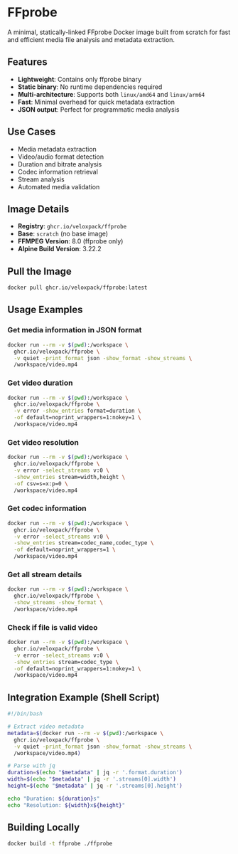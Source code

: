 # FFprobe

A minimal, statically-linked FFprobe Docker image built from scratch for fast and efficient media file analysis and metadata extraction.

## Features

- **Lightweight**: Contains only ffprobe binary
- **Static binary**: No runtime dependencies required
- **Multi-architecture**: Supports both `linux/amd64` and `linux/arm64`
- **Fast**: Minimal overhead for quick metadata extraction
- **JSON output**: Perfect for programmatic media analysis

## Use Cases

- Media metadata extraction
- Video/audio format detection
- Duration and bitrate analysis
- Codec information retrieval
- Stream analysis
- Automated media validation

## Image Details

- **Registry**: `ghcr.io/veloxpack/ffprobe`
- **Base**: `scratch` (no base image)
- **FFMPEG Version**: 8.0 (ffprobe only)
- **Alpine Build Version**: 3.22.2

## Pull the Image

```bash
docker pull ghcr.io/veloxpack/ffprobe:latest
```

## Usage Examples

### Get media information in JSON format

```bash
docker run --rm -v $(pwd):/workspace \
  ghcr.io/veloxpack/ffprobe \
  -v quiet -print_format json -show_format -show_streams \
  /workspace/video.mp4
```

### Get video duration

```bash
docker run --rm -v $(pwd):/workspace \
  ghcr.io/veloxpack/ffprobe \
  -v error -show_entries format=duration \
  -of default=noprint_wrappers=1:nokey=1 \
  /workspace/video.mp4
```

### Get video resolution

```bash
docker run --rm -v $(pwd):/workspace \
  ghcr.io/veloxpack/ffprobe \
  -v error -select_streams v:0 \
  -show_entries stream=width,height \
  -of csv=s=x:p=0 \
  /workspace/video.mp4
```

### Get codec information

```bash
docker run --rm -v $(pwd):/workspace \
  ghcr.io/veloxpack/ffprobe \
  -v error -select_streams v:0 \
  -show_entries stream=codec_name,codec_type \
  -of default=noprint_wrappers=1 \
  /workspace/video.mp4
```

### Get all stream details

```bash
docker run --rm -v $(pwd):/workspace \
  ghcr.io/veloxpack/ffprobe \
  -show_streams -show_format \
  /workspace/video.mp4
```

### Check if file is valid video

```bash
docker run --rm -v $(pwd):/workspace \
  ghcr.io/veloxpack/ffprobe \
  -v error -select_streams v:0 \
  -show_entries stream=codec_type \
  -of default=noprint_wrappers=1:nokey=1 \
  /workspace/video.mp4
```

## Integration Example (Shell Script)

```bash
#!/bin/bash

# Extract video metadata
metadata=$(docker run --rm -v $(pwd):/workspace \
  ghcr.io/veloxpack/ffprobe \
  -v quiet -print_format json -show_format -show_streams \
  /workspace/video.mp4)

# Parse with jq
duration=$(echo "$metadata" | jq -r '.format.duration')
width=$(echo "$metadata" | jq -r '.streams[0].width')
height=$(echo "$metadata" | jq -r '.streams[0].height')

echo "Duration: ${duration}s"
echo "Resolution: ${width}x${height}"
```

## Building Locally

```bash
docker build -t ffprobe ./ffprobe
```
